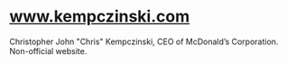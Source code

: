 # www.kempczinski.com
Christopher John "Chris" Kempczinski, CEO of McDonald’s Corporation. Non-official website.
